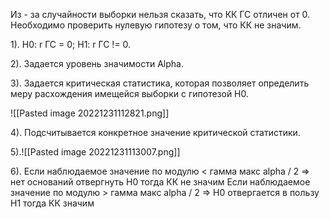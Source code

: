 
Из - за случайности выборки нельзя сказать, что КК ГС отличен от 0. Необходимо проверить нулевую гипотезу о том, что КК не значим.

1). H0: r ГС = 0;  H1: r ГС != 0.

2). Задается уровень значимости Alpha.

3). Задается критическая статистика, которая позволяет определить меру 
расхождения имещейся выборки  с гипотезой H0.

![[Pasted image 20221231112821.png]]

4). Подсчитывается конкретное значение критической статистики.

5).![[Pasted image 20221231113007.png]]

6). Если наблюдаемое значение по модулю < гамма макс alpha / 2 => нет оснований отвергнуть H0 тогда КК не значим
Если наблюдаемое значение по модулю > гамма макс alpha / 2 =>  H0 отвергается в пользу H1 тогда КК значим